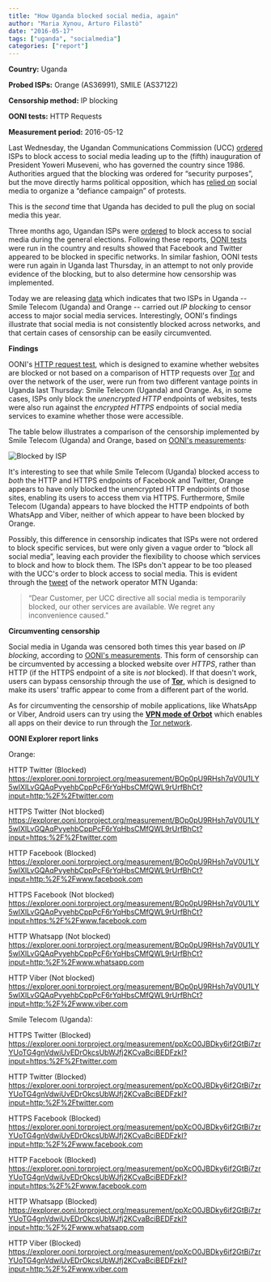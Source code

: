 ```yaml
---
title: "How Uganda blocked social media, again"
author: "Maria Xynou, Arturo Filastò"
date: "2016-05-17"
tags: ["uganda", "socialmedia"]
categories: ["report"]
---
```


**Country:** Uganda

**Probed ISPs:** Orange (AS36991), SMILE (AS37122) 

**Censorship method:** IP blocking

**OONI tests:** HTTP Requests

**Measurement period:** 2016-05-12


Last Wednesday, the Ugandan Communications Commission (UCC)
[ordered](https://freedomhouse.org/article/uganda-social-media-ordered-blocked-museveni-inauguration)
ISPs to block access to social media leading up to the (fifth) inauguration of
President Yoweri Museveni, who has governed the country since 1986. Authorities
argued that the blocking was ordered for “security purposes”, but the move
directly harms political opposition, which has [relied
on](https://advox.globalvoices.org/2016/05/11/social-media-blocked-in-uganda-ahead-of-president-musevenis-inauguration/)
social media to organize a “defiance campaign” of protests.

This is the *second* time that Uganda has decided to pull the plug on social
media this year.

Three months ago, Ugandan ISPs were
[ordered](http://www.bbc.com/news/world-africa-35601220) to block access to
social media during the general elections. Following these reports, [OONI
tests](https://github.com/TheTorProject/ooni-spec) were run in the country and
results showed that Facebook and Twitter appeared to be blocked in specific
networks. In similar fashion, OONI tests were run again in Uganda last
Thursday, in an attempt to not only provide evidence of the blocking, but to
also determine how censorship was implemented.

Today we are releasing [data](https://explorer.ooni.torproject.org/country/UG)
which indicates that two ISPs in Uganda -- Smile Telecom (Uganda) and Orange --
carried out *IP blocking* to censor access to major social media services.
Interestingly, OONI's findings illustrate that social media is not consistently
blocked across networks, and that certain cases of censorship can be easily
circumvented.

**Findings**

OONI's [HTTP request
test](https://github.com/TheTorProject/ooni-probe/blob/master/docs/source/tests/http_requests.rst),
which is designed to examine whether websites are blocked or not based on a
comparison of HTTP requests over [Tor](https://www.torproject.org/) and over
the network of the user, were run from two different vantage points in Uganda
last Thursday: Smile Telecom (Uganda) and Orange. As, in some cases, ISPs only
block the *unencrypted HTTP* endpoints of websites, tests were also run against
the *encrypted HTTPS* endpoints of social media services to examine whether
those were accessible.

The table below illustrates a comparison of the censorship implemented by Smile
Telecom (Uganda) and Orange, based on [OONI's
measurements](https://explorer.ooni.torproject.org/country/UG):

![Blocked by ISP](/post/uganda-social-media/table.png)

It's interesting to see that while Smile Telecom (Uganda) blocked access to
*both* the HTTP and HTTPS endpoints of Facebook and Twitter, Orange appears to
have only blocked the unencrypted HTTP endpoints of those sites, enabling its
users to access them via HTTPS. Furthermore, Smile Telecom (Uganda) appears to
have blocked the HTTP endpoints of both WhatsApp and Viber, neither of which
appear to have been blocked by Orange.

Possibly, this difference in censorship indicates that ISPs were not ordered to
block specific services, but were only given a vague order to “block all social
media”, leaving each provider the flexibility to choose which services to block
and how to block them. The ISPs don't appear to be too pleased with the UCC's
order to block access to social media.  This is evident through the
[tweet](https://twitter.com/mtnug/status/730684160407375872) of the network
operator MTN Uganda:

> “Dear Customer, per UCC directive all social media is temporarily blocked,
> our other services are available. We regret any inconvenience caused.”

**Circumventing censorship**

Social media in Uganda was censored both times this year based on *IP
blocking*, according to [OONI's
measurements](https://explorer.ooni.torproject.org/country/UG). This form of
censorship can be circumvented by accessing a blocked website over *HTTPS*,
rather than HTTP (if the HTTPS endpoint of a site is *not* blocked).  If that
doesn't work, users can bypass censorship through the use of
**[Tor](https://www.torproject.org/)**, which is designed to make its users'
traffic appear to come from a different part of the world.

As for circumventing the censorship of mobile applications, like WhatsApp or
Viber, Android users can try using the **[VPN mode of
Orbot](https://www.torproject.org/docs/android.html.en)** which enables all
apps on their device to run through the [Tor
network](https://www.torproject.org/).

**OONI Explorer report links**

Orange:

HTTP Twitter (Blocked)
https://explorer.ooni.torproject.org/measurement/BOp0pU9RHsh7qV0U1LY5wlXlLvGQAqPvyehbCppPcF6rYqHbsCMfQWL9rUrfBhCt?input=http:%2F%2Ftwitter.com

HTTPS Twitter (Not blocked)
https://explorer.ooni.torproject.org/measurement/BOp0pU9RHsh7qV0U1LY5wlXlLvGQAqPvyehbCppPcF6rYqHbsCMfQWL9rUrfBhCt?input=https:%2F%2Ftwitter.com

HTTP Facebook (Blocked)
https://explorer.ooni.torproject.org/measurement/BOp0pU9RHsh7qV0U1LY5wlXlLvGQAqPvyehbCppPcF6rYqHbsCMfQWL9rUrfBhCt?input=http:%2F%2Fwww.facebook.com

HTTPS Facebook (Not blocked)
https://explorer.ooni.torproject.org/measurement/BOp0pU9RHsh7qV0U1LY5wlXlLvGQAqPvyehbCppPcF6rYqHbsCMfQWL9rUrfBhCt?input=https:%2F%2Fwww.facebook.com

HTTP Whatsapp (Not blocked)
https://explorer.ooni.torproject.org/measurement/BOp0pU9RHsh7qV0U1LY5wlXlLvGQAqPvyehbCppPcF6rYqHbsCMfQWL9rUrfBhCt?input=http:%2F%2Fwww.whatsapp.com

HTTP Viber (Not blocked)
https://explorer.ooni.torproject.org/measurement/BOp0pU9RHsh7qV0U1LY5wlXlLvGQAqPvyehbCppPcF6rYqHbsCMfQWL9rUrfBhCt?input=http:%2F%2Fwww.viber.com

Smile Telecom (Uganda):

HTTPS Twitter (Blocked)
https://explorer.ooni.torproject.org/measurement/ppXcO0JBDky6if2GtBi7zrYUoTG4gnVdwiUvEDrOkcsUbWJfj2KCvaBciBEDFzkI?input=https:%2F%2Ftwitter.com

HTTP Twitter (Blocked)
https://explorer.ooni.torproject.org/measurement/ppXcO0JBDky6if2GtBi7zrYUoTG4gnVdwiUvEDrOkcsUbWJfj2KCvaBciBEDFzkI?input=http:%2F%2Ftwitter.com

HTTPS Facebook (Blocked)
https://explorer.ooni.torproject.org/measurement/ppXcO0JBDky6if2GtBi7zrYUoTG4gnVdwiUvEDrOkcsUbWJfj2KCvaBciBEDFzkI?input=http:%2F%2Fwww.facebook.com

HTTP Facebook (Blocked)
https://explorer.ooni.torproject.org/measurement/ppXcO0JBDky6if2GtBi7zrYUoTG4gnVdwiUvEDrOkcsUbWJfj2KCvaBciBEDFzkI?input=https:%2F%2Fwww.facebook.com

HTTP Whatsapp (Blocked)
https://explorer.ooni.torproject.org/measurement/ppXcO0JBDky6if2GtBi7zrYUoTG4gnVdwiUvEDrOkcsUbWJfj2KCvaBciBEDFzkI?input=http:%2F%2Fwww.whatsapp.com

HTTP Viber (Blocked)
https://explorer.ooni.torproject.org/measurement/ppXcO0JBDky6if2GtBi7zrYUoTG4gnVdwiUvEDrOkcsUbWJfj2KCvaBciBEDFzkI?input=http:%2F%2Fwww.viber.com

